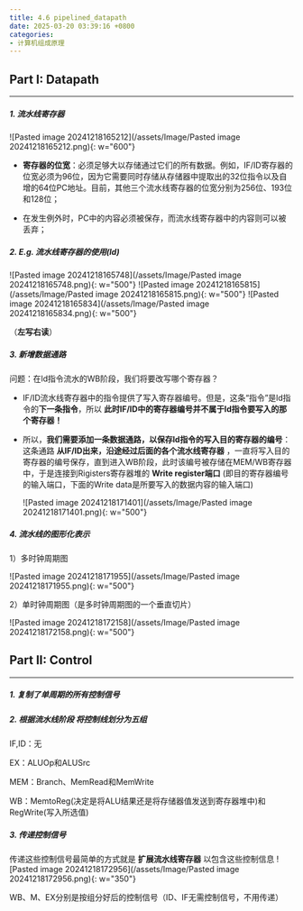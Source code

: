 ```yaml
---
title: 4.6 pipelined_datapath
date: 2025-03-20 03:39:16 +0800
categories:
- 计算机组成原理
---
```


## Part I: Datapath
---
##### 1. 流水线寄存器
![Pasted image 20241218165212](/assets/Image/Pasted image 20241218165212.png){: w="600"}

- **寄存器的位宽**：必须足够大以存储通过它们的所有数据。例如，IF/ID寄存器的位宽必须为96位，因为它需要同时存储从存储器中提取出的32位指令以及自增的64位PC地址。目前，其他三个流水线寄存器的位宽分别为256位、193位和128位；

- 在发生例外时，PC中的内容必须被保存，而流水线寄存器中的内容则可以被丢弃；

##### 2. E.g. 流水线寄存器的使用(ld)

![Pasted image 20241218165748](/assets/Image/Pasted image 20241218165748.png){: w="500"}
![Pasted image 20241218165815](/assets/Image/Pasted image 20241218165815.png){: w="500"}
![Pasted image 20241218165834](/assets/Image/Pasted image 20241218165834.png){: w="500"}

（**左写右读**）

##### 3. 新增数据通路

问题：在ld指令流水的WB阶段，我们将要改写哪个寄存器？
- IF/ID流水线寄存器中的指令提供了写入寄存器编号。但是，这条“指令”是ld指令的**下一条指令**，所以 **此时IF/ID中的寄存器编号并不属于ld指令要写入的那个寄存器！**
- 所以，**我们需要添加一条数据通路，以保存ld指令的写入目的寄存器的编号**：这条通路 **从IF/ID出来，沿途经过后面的各个流水线寄存器** ，一直将写入目的寄存器的编号保存，直到进入WB阶段，此时该编号被存储在MEM/WB寄存器中，于是连接到Rigisters寄存器堆的 **Write register端口** (即目的寄存器编号的输入端口，下面的Write data是所要写入的数据内容的输入端口) 

  ![Pasted image 20241218171401](/assets/Image/Pasted image 20241218171401.png){: w="500"}

##### 4. 流水线的图形化表示

  1）多时钟周期图
  
![Pasted image 20241218171955](/assets/Image/Pasted image 20241218171955.png){: w="500"}

2）单时钟周期图（是多时钟周期图的一个垂直切片）

![Pasted image 20241218172158](/assets/Image/Pasted image 20241218172158.png){: w="500"}


## Part II: Control
---
##### 1. 复制了单周期的所有控制信号

##### 2. 根据流水线阶段 将控制线划分为五组
IF,ID：无

EX：ALUOp和ALUSrc

MEM：Branch、MemRead和MemWrite

WB：MemtoReg(决定是将ALU结果还是将存储器值发送到寄存器堆中)和RegWrite(写入所选值)

##### 3. 传递控制信号

传递这些控制信号最简单的方式就是 **扩展流水线寄存器** 以包含这些控制信息
![Pasted image 20241218172956](/assets/Image/Pasted image 20241218172956.png){: w="350"}

WB、M、EX分别是按组分好后的控制信号（ID、IF无需控制信号，不用传递）